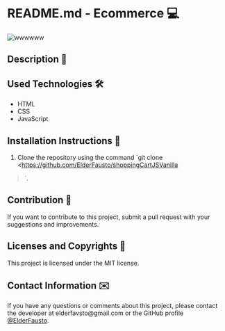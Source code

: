 # README.md - Ecommerce 💻
![wwwwww](https://user-images.githubusercontent.com/85243693/219792478-bef3b610-506a-42ca-9e9f-41ddab6a6214.gif)

## Description 📜


## Used Technologies 🛠️
- HTML
- CSS
- JavaScript

## Installation Instructions 📎
1. Clone the repository using the command `git clone <https://github.com/ElderFausto/shoppingCartJSVanilla
>`.

## Contribution 🤝
If you want to contribute to this project, submit a pull request with your suggestions and improvements.

## Licenses and Copyrights 📰
This project is licensed under the MIT license.

## Contact Information ✉️
<p>If you have any questions or comments about this project, please contact the developer at elderfavsto@gmail.com or the GitHub profile <a href="https://github.com/ElderFausto">@ElderFausto</a>.</p>
